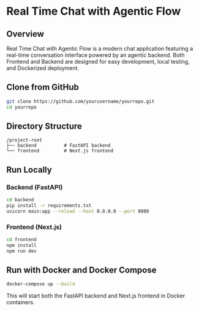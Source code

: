 # Real Time Chat with Agentic Flow

## Overview
Real Time Chat with Agentic Flow is a modern chat application featuring a real-time conversation interface powered by an agentic backend. Both Frontend and Backend are designed for easy development, local testing, and Dockerized deployment.

## Clone from GitHub
```bash
git clone https://github.com/yourusername/yourrepo.git
cd yourrepo
```

## Directory Structure
```
/project-root
├── backend          # FastAPI backend
└── frontend         # Next.js frontend
```

## Run Locally

### Backend (FastAPI)
```bash
cd backend
pip install -r requirements.txt
uvicorn main:app --reload --host 0.0.0.0 --port 8000
```

### Frontend (Next.js)
```bash
cd frontend
npm install
npm run dev
```

## Run with Docker and Docker Compose
```bash
docker-compose up --build
```
This will start both the FastAPI backend and Next.js frontend in Docker containers.
